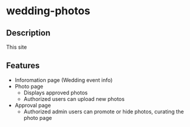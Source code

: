 # wedding-photos

## Description
This site

## Features
* Inforomation page (Wedding event info)
* Photo page
    * Displays approved photos
    * Authorized users can upload new photos
* Approval page
    * Authorized admin users can promote or hide photos, curating the photo page
